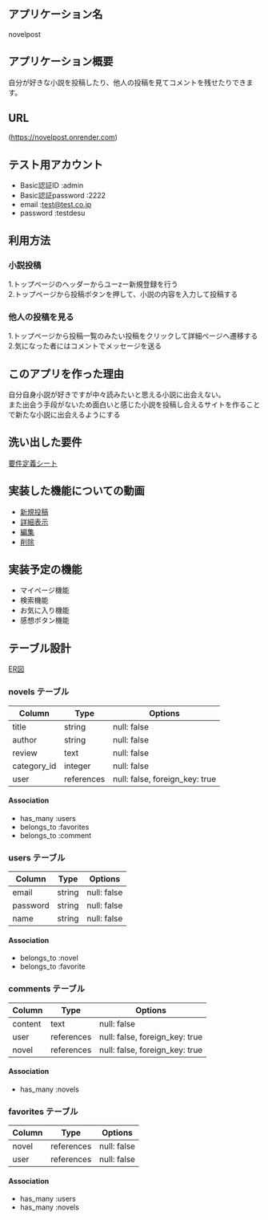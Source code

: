 ## アプリケーション名
 novelpost

## アプリケーション概要
自分が好きな小説を投稿したり、他人の投稿を見てコメントを残せたりできます。

## URL
(https://novelpost.onrender.com)

## テスト用アカウント
- Basic認証ID :admin
- Basic認証password :2222
- email :test@test.co.jp
- password :testdesu

## 利用方法
### 小説投稿
1.トップページのヘッダーからユーzー新規登録を行う  
2.トップページから投稿ボタンを押して、小説の内容を入力して投稿する

### 他人の投稿を見る
1.トップページから投稿一覧のみたい投稿をクリックして詳細ページへ遷移する  
2.気になった者にはコメントでメッセージを送る

## このアプリを作った理由
自分自身小説が好きですが中々読みたいと思える小説に出会えない。  
また出会う手段がないため面白いと感じた小説を投稿し合えるサイトを作ることで新たな小説に出会えるようにする

## 洗い出した要件
[要件定義シート](https://docs.google.com/spreadsheets/d/1gCQHULmPW73UYo-uzlz0SeAEji5hoPW8Grqm6hu_Rdw/edit#gid=982722306)

## 実装した機能についての動画
- [新規投稿](https://i.gyazo.com/9a5326e90c925a97b3ed3b73918617a4.gif)
- [詳細表示](https://i.gyazo.com/1264549beec3c0698751f5ff2e0b5841.gif)
- [編集](https://i.gyazo.com/1a5d8e7907d3b3ba0ff059e054f3e1de.gif)
- [削除](https://i.gyazo.com/5cf57b4f7271dafa9ded9b0b0175ec81.gif)

## 実装予定の機能
- マイページ機能
- 検索機能
- お気に入り機能
- 感想ボタン機能

## テーブル設計
[ER図](https://user-images.githubusercontent.com/121007915/220075019-9b067cf5-0e0e-4b01-a89e-efc2f35d1987.png)


### novels テーブル

| Column             | Type       | Options                        |
| ------------------ | ---------- | ------------------------------ |
| title              | string     | null: false                    |
| author             | string     | null: false                    |
| review             | text       | null: false                    |
| category_id        | integer    | null: false                    | 
| user               | references | null: false, foreign_key: true |

#### Association

- has_many :users
- belongs_to :favorites
- belongs_to :comment

### users テーブル

| Column             | Type   | Options     |
| ------------------ | ------ | ----------- |
| email              | string | null: false |
| password           | string | null: false |
| name               | string | null: false |

#### Association
- belongs_to :novel
- belongs_to :favorite




### comments テーブル

 Column      | Type       | Options                         |
| ---------- | ---------- | ------------------------------- |
| content    | text       | null: false                     |
| user       | references | null: false, foreign_key: true  |
| novel      | references | null: false, foreign_key: true  |

#### Association
- has_many :novels



### favorites テーブル

| Column             | Type       | Options     |
| ------------------ | ---------- | ----------- |
| novel              | references | null: false |
| user               | references | null: false |


#### Association

- has_many :users
- has_many :novels